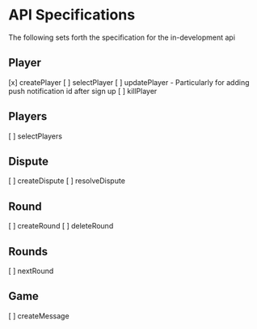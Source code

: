 # API Specifications
The following sets forth the specification for the in-development api

## Player
[x] createPlayer
[ ] selectPlayer
[ ] updatePlayer - Particularly for adding push notification id after sign up
[ ] killPlayer

## Players
[ ] selectPlayers

## Dispute
[ ] createDispute
[ ] resolveDispute

## Round
[ ] createRound
[ ] deleteRound

## Rounds
[ ] nextRound

## Game
[ ] createMessage